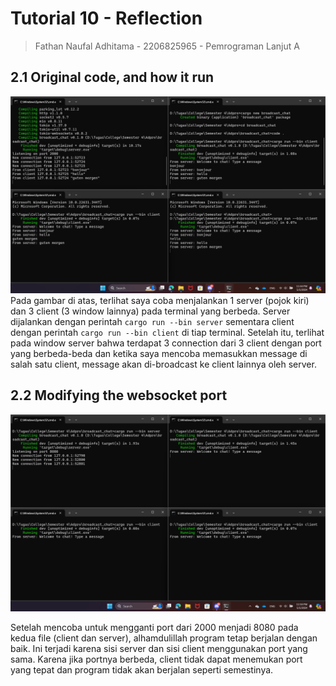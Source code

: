 # Tutorial 10 - Reflection
> Fathan Naufal Adhitama - 2206825965 - Pemrograman Lanjut A

## 2.1 Original code, and how it run
![Image 2.1](images/2.1.png)
Pada gambar di atas, terlihat saya coba menjalankan 1 server (pojok kiri) dan 3 client (3 window lainnya) pada terminal yang berbeda. Server dijalankan dengan perintah `cargo run --bin server` sementara client dengan perintah `cargo run --bin client` di tiap terminal. Setelah itu, terlihat pada window server bahwa terdapat 3 connection dari 3 client dengan port yang berbeda-beda dan ketika saya mencoba memasukkan message di salah satu client, message akan di-broadcast ke client lainnya oleh server.

## 2.2 Modifying the websocket port
![Image 2.2](images/2.2.png)

Setelah mencoba untuk mengganti port dari 2000 menjadi 8080 pada kedua file (client dan server),  alhamdulillah program tetap berjalan dengan baik. Ini terjadi karena sisi server dan sisi client menggunakan port yang sama. Karena jika portnya berbeda, client tidak dapat menemukan port yang tepat dan program tidak akan berjalan seperti semestinya.